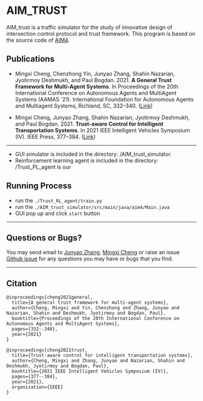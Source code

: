 # AIM_TRUST

AIM_trust is a traffic simulator for the study of innovative design of intersection control protocol and trust framework.
This program is based on the source code of [AIM4](http://www.cs.utexas.edu/~aim/).

## Publications

- Mingxi Cheng, Chenzhong Yin, Junyao Zhang, Shahin Nazarian, Jyotirmoy Deshmukh, and Paul Bogdan. 2021. **A General Trust Framework for Multi-Agent Systems**. In Proceedings of the 20th International Conference on Autonomous Agents and MultiAgent Systems (AAMAS '21). International Foundation for Autonomous Agents and Multiagent Systems, Richland, SC, 332–340.
  ([Link](https://dl-acm-org.proxy.lib.duke.edu/doi/10.5555/3463952.3463996))

- Mingxi Cheng, Junyao Zhang, Shahin Nazarian, Jyotirmoy Deshmukh, and Paul Bogdan. 2021. **Trust-aware Control for Intelligent Transportation Systems**. In 2021 IEEE Intelligent Vehicles Symposium (IV). IEEE Press, 377–384.
  ([Link](https://dl-acm-org.proxy.lib.duke.edu/doi/10.1109/IV48863.2021.9576045))
  
***********
- GUI simulator is included in the directory: /AIM_trust_simulator. 
- Reinforcement learning agent is included in the directory: /Trust_PL_agent is our  

## Running Process

- run the `./Trust_RL_agent/train.py`
- run the `./AIM_trust_simulator/src/main/java/aim4/Main.java`
- GUI pop up and click `start` button
***********

## Questions or Bugs?

You may send email to [Junyao Zhang](mailto:junyaozh@usc.edu), [Mingxi Cheng](mailto:mingxic@usc.edu) or raise an issue [Github issue](https://github.com/JJJayyyy/AIM_TRUST/issues) for any questions you may have or bugs that you find.
***********

## Citation
```
@inproceedings{cheng2021general,
  title={A general trust framework for multi-agent systems},
  author={Cheng, Mingxi and Yin, Chenzhong and Zhang, Junyao and Nazarian, Shahin and Deshmukh, Jyotirmoy and Bogdan, Paul},
  booktitle={Proceedings of the 20th International Conference on Autonomous Agents and MultiAgent Systems},
  pages={332--340},
  year={2021}
}
```

```
@inproceedings{cheng2021trust,
  title={Trust-aware control for intelligent transportation systems},
  author={Cheng, Mingxi and Zhang, Junyao and Nazarian, Shahin and Deshmukh, Jyotirmoy and Bogdan, Paul},
  booktitle={2021 IEEE Intelligent Vehicles Symposium (IV)},
  pages={377--384},
  year={2021},
  organization={IEEE}
}
```
